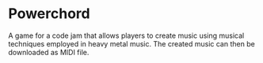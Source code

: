 # Powerchord
 A game for a code jam that allows players to create music using musical techniques employed in heavy metal music. The created music can then be downloaded as MIDI file.
